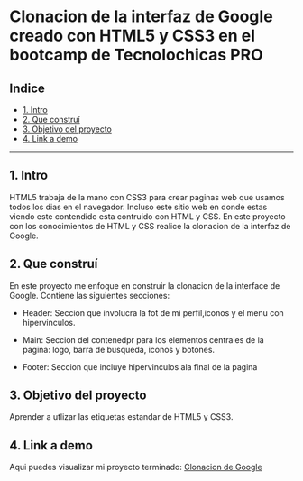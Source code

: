 # Clonacion de la interfaz de Google creado con HTML5 y CSS3 en el bootcamp de Tecnolochicas PRO

## **Indice**

* [1. Intro](https://github.com/MarcelaSoto-1/clonaciongoogle/blob/main/README.md#1-intro)
* [2. Que construí](https://github.com/MarcelaSoto-1/clonaciongoogle/blob/main/README.md#2-que-construi)
* [3. Objetivo del proyecto](https://github.com/MarcelaSoto-1/clonaciongoogle/blob/main/README.md#3-objetivo-del-proyecto)
* [4. Link a demo](https://github.com/MarcelaSoto-1/clonaciongoogle/blob/main/README.md#4-link-a-demo)

****

## 1. Intro
HTML5 trabaja de la mano con CSS3 para crear paginas web que usamos todos los dias en el navegador. Incluso este sitio web en donde estas viendo este contendido esta contruido con HTML y CSS. En este proyecto con los conocimientos de HTML y CSS realice la clonacion de la interfaz de Google.

## 2. Que construí
En este proyecto me enfoque en construir la clonacion de la interface de Google.
Contiene las siguientes secciones:

* Header: Seccion que involucra la fot de mi perfil,iconos y el menu con hipervinculos.

* Main: Seccion del contenedpr para los elementos centrales de la pagina: logo, barra de busqueda, iconos y botones.

* Footer: Seccion que incluye hipervinculos ala final de la pagina

## 3. Objetivo del proyecto
Aprender a utlizar las etiquetas estandar de HTML5 y CSS3.

## 4. Link a demo
Aqui puedes visualizar mi proyecto terminado: [Clonacion de Google](https://cheery-pony-662327.netlify.app)
